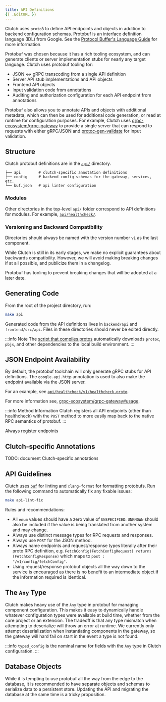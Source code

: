 ```yaml
---
title: API Definitions
{{ .EditURL }}
---
```


Clutch uses `proto3` to define API endpoints and objects in addition to backend configuration schemas. Protobuf is an interface definition language (IDL) from Google. See the [Protocol Buffer's Language Guide](https://developers.google.com/protocol-buffers/docs/proto) for more information.

Protobuf was chosen because it has a rich tooling ecosystem, and can generate clients or server implementation stubs for nearly any target language. Clutch uses protobuf tooling for:
- JSON <-> gRPC transcoding from a single API definition
- Server API stub implementations and API objects
- Frontend API objects
- Input validation code from annotations
- Auditing and authorization configuration for each API endpoint from annotations

Protobuf also allows you to annotate APIs and objects with additional metadata, which can then be used for additional code generation, or read at runtime for configuration purposes. For example, Clutch uses [grpc-ecosystem/grpc-gateway](https://github.com/grpc-ecosystem/grpc-gateway) to provide a single server that can respond to requests with either gRPC/JSON and [protoc-gen-validate](https://github.com/envoyproxy/protoc-gen-validate) for input validation.

## Structure

Clutch protobuf definitions are in the [`api/`](https://github.com/lyft/clutch/blob/main/api) directory.

```
├── api        # clutch-specific annotation definitions
├── config     # backend config schemas for the gateway, services, etc.
└── buf.json   # api linter configuration   
```

### Modules

Other directories in the top-level `api/` folder correspond to API definitions for modules. For example, [`api/healthcheck/`](https://github.com/lyft/clutch/blob/main/api/healthcheck/v1/healthcheck.proto).

### Versioning and Backward Compatibility

Directories should always be named with the version number `v1` as the last component.

While Clutch is still in its early stages, we make no explicit guarantees about backwards compatibility. However, we will avoid making breaking changes if at all possible, and publicize them in a changelog.

Protobuf has tooling to prevent breaking changes that will be adopted at a later date.

## Generating Code

From the root of the project directory, run:

```bash
make api
```

Generated code from the API definitions lives in `backend/api` and `frontend/src/api`. Files in these directories should never be edited directly.

:::info Note
The [script that compiles protos](https://github.com/lyft/clutch/blob/main/tools/compile-protos.sh) automatically downloads `protoc`, `pbjs`, and other dependencies to the local build environment.
:::

## JSON Endpoint Availability

By default, the protobuf toolchain will only generate gRPC stubs for API definitions. The `google.api.http` annotation is used to also make the endpoint available via the JSON server. 

For an example, see [`api/healthcheck/v1/healthcheck.proto`](https://github.com/lyft/clutch/blob/main/api/healthcheck/v1/healthcheck.proto).

For more information see, [grpc-ecosystem/grpc-gateway#usage](https://github.com/grpc-ecosystem/grpc-gateway#usage).

:::info Method Information
Clutch registers all API endpoints (other than healthcheck) with the `POST` method to more easily map back to the native RPC semantics of protobuf.
:::

Always register endpoints

## Clutch-specific Annotations

TODO: document Clutch-specific annotations

## API Guidelines

Clutch uses [`buf`](https://buf.build/docs/introduction) for linting and `clang-format` for formatting protobufs. Run the following command to automatically fix any fixable issues:

```bash
make api-lint-fix
```

Rules and recommendations:
- All `enum` values should have a zero value of `UNSPECIFIED`. `UNKNOWN` should also be included if the value is being translated from another system and may change.
- Always use distinct message types for RPC requests and responses.
- Always use `POST` for the JSON method.
- Always name endpoints and request/response types literally after their proto RPC definition, e.g. `FetchConfig(FetchConfigRequest) returns (FetchConfigResponse)` which maps to `post : "/v1/config/fetchConfig"`.
- Using request/response protobuf objects all the way down to the service is encouraged as there is no benefit to an intermediate object if the information required is identical.

## The `Any` Type
Clutch makes heavy use of the `Any` type in protobuf for managing component configuration. This makes it easy to dynamically handle whatever configuration types were available at build  time, whether from the core project or an extension. The tradeoff is that any type mismatch when attempting to deserialize will throw an error at runtime. We currently only attempt deserialization when instantiating components in the gateway, so the gateway will hard fail on start in the event a type is not found.

:::info
`typed_config` is the nominal name for fields with the `Any` type in Clutch configuration.
:::

## Database Objects

While it is tempting to use protobuf all the way from the edge to the database, it is recommended to have separate objects and schemas to serialize data to a persistent store. Updating the API and migrating the database at the same time is a tricky proposition.

